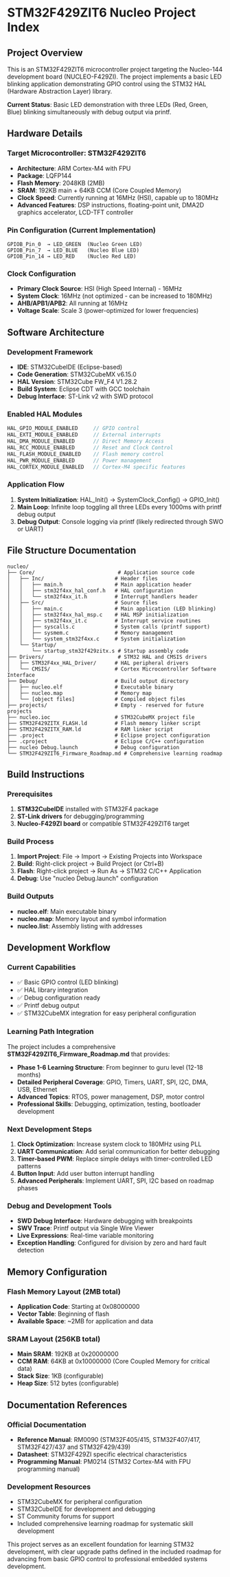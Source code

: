 # STM32F429ZIT6 Nucleo Project Index

## Project Overview

This is an STM32F429ZIT6 microcontroller project targeting the Nucleo-144 development board (NUCLEO-F429ZI). The project implements a basic LED blinking application demonstrating GPIO control using the STM32 HAL (Hardware Abstraction Layer) library.

**Current Status**: Basic LED demonstration with three LEDs (Red, Green, Blue) blinking simultaneously with debug output via printf.

## Hardware Details

### Target Microcontroller: STM32F429ZIT6
- **Architecture**: ARM Cortex-M4 with FPU
- **Package**: LQFP144
- **Flash Memory**: 2048KB (2MB)
- **SRAM**: 192KB main + 64KB CCM (Core Coupled Memory)
- **Clock Speed**: Currently running at 16MHz (HSI), capable up to 180MHz
- **Advanced Features**: DSP instructions, floating-point unit, DMA2D graphics accelerator, LCD-TFT controller

### Pin Configuration (Current Implementation)
```
GPIOB_Pin_0  → LED_GREEN  (Nucleo Green LED)
GPIOB_Pin_7  → LED_BLUE   (Nucleo Blue LED)  
GPIOB_Pin_14 → LED_RED    (Nucleo Red LED)
```

### Clock Configuration
- **Primary Clock Source**: HSI (High Speed Internal) - 16MHz
- **System Clock**: 16MHz (not optimized - can be increased to 180MHz)
- **AHB/APB1/APB2**: All running at 16MHz
- **Voltage Scale**: Scale 3 (power-optimized for lower frequencies)

## Software Architecture

### Development Framework
- **IDE**: STM32CubeIDE (Eclipse-based)
- **Code Generation**: STM32CubeMX v6.15.0
- **HAL Version**: STM32Cube FW_F4 V1.28.2
- **Build System**: Eclipse CDT with GCC toolchain
- **Debug Interface**: ST-Link v2 with SWD protocol

### Enabled HAL Modules
```c
HAL_GPIO_MODULE_ENABLED     // GPIO control
HAL_EXTI_MODULE_ENABLED     // External interrupts  
HAL_DMA_MODULE_ENABLED      // Direct Memory Access
HAL_RCC_MODULE_ENABLED      // Reset and Clock Control
HAL_FLASH_MODULE_ENABLED    // Flash memory control
HAL_PWR_MODULE_ENABLED      // Power management
HAL_CORTEX_MODULE_ENABLED   // Cortex-M4 specific features
```

### Application Flow
1. **System Initialization**: HAL_Init() → SystemClock_Config() → GPIO_Init()
2. **Main Loop**: Infinite loop toggling all three LEDs every 1000ms with printf debug output
3. **Debug Output**: Console logging via printf (likely redirected through SWO or UART)

## File Structure Documentation

```
nucleo/
├── Core/                           # Application source code
│   ├── Inc/                       # Header files
│   │   ├── main.h                 # Main application header
│   │   ├── stm32f4xx_hal_conf.h   # HAL configuration
│   │   └── stm32f4xx_it.h         # Interrupt handlers header
│   ├── Src/                       # Source files
│   │   ├── main.c                 # Main application (LED blinking)
│   │   ├── stm32f4xx_hal_msp.c    # HAL MSP initialization
│   │   ├── stm32f4xx_it.c         # Interrupt service routines
│   │   ├── syscalls.c             # System calls (printf support)
│   │   ├── sysmem.c               # Memory management
│   │   └── system_stm32f4xx.c     # System initialization
│   └── Startup/
│       └── startup_stm32f429zitx.s # Startup assembly code
├── Drivers/                        # STM32 HAL and CMSIS drivers
│   ├── STM32F4xx_HAL_Driver/      # HAL peripheral drivers
│   └── CMSIS/                     # Cortex Microcontroller Software Interface
├── Debug/                         # Build output directory
│   ├── nucleo.elf                 # Executable binary
│   ├── nucleo.map                 # Memory map
│   └── [object files]             # Compiled object files
├── projects/                      # Empty - reserved for future projects
├── nucleo.ioc                     # STM32CubeMX project file
├── STM32F429ZITX_FLASH.ld         # Flash memory linker script
├── STM32F429ZITX_RAM.ld           # RAM linker script  
├── .project                       # Eclipse project configuration
├── .cproject                      # Eclipse C/C++ configuration
├── nucleo Debug.launch            # Debug configuration
└── STM32F429ZIT6_Firmware_Roadmap.md # Comprehensive learning roadmap
```

## Build Instructions

### Prerequisites
1. **STM32CubeIDE** installed with STM32F4 package
2. **ST-Link drivers** for debugging/programming
3. **Nucleo-F429ZI board** or compatible STM32F429ZIT6 target

### Build Process
1. **Import Project**: File → Import → Existing Projects into Workspace
2. **Build**: Right-click project → Build Project (or Ctrl+B)
3. **Flash**: Right-click project → Run As → STM32 C/C++ Application
4. **Debug**: Use "nucleo Debug.launch" configuration

### Build Outputs
- **nucleo.elf**: Main executable binary
- **nucleo.map**: Memory layout and symbol information
- **nucleo.list**: Assembly listing with addresses

## Development Workflow

### Current Capabilities
- ✅ Basic GPIO control (LED blinking)
- ✅ HAL library integration
- ✅ Debug configuration ready
- ✅ Printf debug output
- ✅ STM32CubeMX integration for easy peripheral configuration

### Learning Path Integration
The project includes a comprehensive **STM32F429ZIT6_Firmware_Roadmap.md** that provides:
- **Phase 1-6 Learning Structure**: From beginner to guru level (12-18 months)
- **Detailed Peripheral Coverage**: GPIO, Timers, UART, SPI, I2C, DMA, USB, Ethernet
- **Advanced Topics**: RTOS, power management, DSP, motor control
- **Professional Skills**: Debugging, optimization, testing, bootloader development

### Next Development Steps
1. **Clock Optimization**: Increase system clock to 180MHz using PLL
2. **UART Communication**: Add serial communication for better debugging
3. **Timer-based PWM**: Replace simple delays with timer-controlled LED patterns
4. **Button Input**: Add user button interrupt handling
5. **Advanced Peripherals**: Implement UART, SPI, I2C based on roadmap phases

### Debug and Development Tools
- **SWD Debug Interface**: Hardware debugging with breakpoints
- **SWV Trace**: Printf output via Single Wire Viewer
- **Live Expressions**: Real-time variable monitoring
- **Exception Handling**: Configured for division by zero and hard fault detection

## Memory Configuration

### Flash Memory Layout (2MB total)
- **Application Code**: Starting at 0x08000000
- **Vector Table**: Beginning of flash
- **Available Space**: ~2MB for application and data

### SRAM Layout (256KB total)
- **Main SRAM**: 192KB at 0x20000000
- **CCM RAM**: 64KB at 0x10000000 (Core Coupled Memory for critical data)
- **Stack Size**: 1KB (configurable)
- **Heap Size**: 512 bytes (configurable)

## Documentation References

### Official Documentation
- **Reference Manual**: RM0090 (STM32F405/415, STM32F407/417, STM32F427/437 and STM32F429/439)
- **Datasheet**: STM32F429ZI specific electrical characteristics
- **Programming Manual**: PM0214 (STM32 Cortex-M4 with FPU programming manual)

### Development Resources
- STM32CubeMX for peripheral configuration
- STM32CubeIDE for development and debugging
- ST Community forums for support
- Included comprehensive learning roadmap for systematic skill development

This project serves as an excellent foundation for learning STM32 development, with clear upgrade paths defined in the included roadmap for advancing from basic GPIO control to professional embedded systems development.